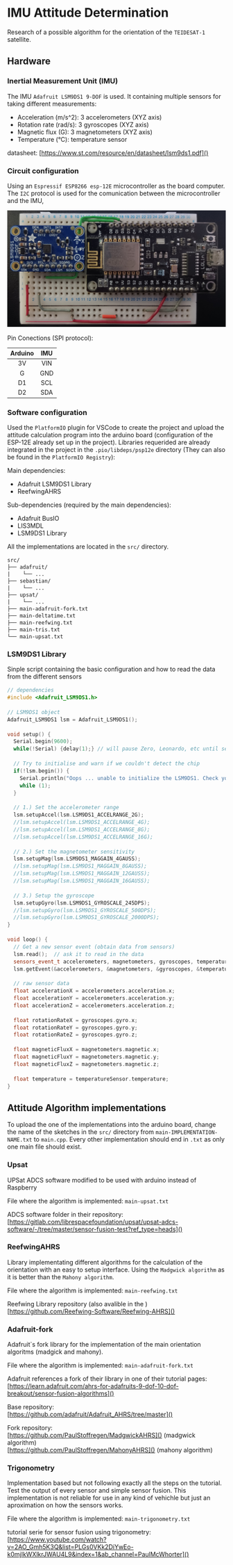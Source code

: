 # IMU Attitude Determination

Research of a possible algorithm for the orientation of the `TEIDESAT-1` satellite.


## Hardware

### Inertial Measurement Unit (IMU)

The IMU `Adafruit LSM9DS1 9-DOF` is used. It containing multiple sensors for taking different measurements:  
- Acceleration (m/s^2): 3 accelerometers (XYZ axis)
- Rotation rate (rad/s): 3 gyroscopes (XYZ axis)
- Magnetic flux (G): 3 magnetometers (XYZ axis)
- Temperature (°C): temperature sensor

datasheet: [https://www.st.com/resource/en/datasheet/lsm9ds1.pdf]()  

### Circuit configuration

Using an `Espressif ESP8266 esp-12E` microcontroller as the board computer. The `I2C` protocol is used for the comunication between the microcontroller and the IMU, 

![circuit image](./img/circuit_image.jpg)

Pin Conections (SPI protocol):

|  Arduino  |   IMU   | 
|:---------:|:-------:|
|    3V     |   VIN   |
|    G      |   GND   |
|    D1     |   SCL   |
|    D2     |   SDA   |

### Software configuration

Used the `PlatformIO` plugin for VSCode to create the project and upload the attitude calculation program into the arduino board (configuration of the ESP-12E already set up in the project). Libraries requerided are already integrated in the project in the `.pio/libdeps/psp12e` directory (They can also be found in the `PlatformIO Registry`):

Main dependencies:
- Adafruit LSM9DS1 Library
- ReefwingAHRS

Sub-dependencies (required by the main dependencies):
- Adafruit BusIO
- LIS3MDL
- LSM9DS1 Library

All the implementations are located in the `src/` directory. 

```
src/
├── adafruit/
|    └── ...
├── sebastian/
|    └── ...
├── upsat/
|    └── ...
├── main-adafruit-fork.txt
├── main-deltatime.txt
├── main-reefwing.txt
├── main-tris.txt
└── main-upsat.txt
```

### LSM9DS1 Library

Sinple script containing the basic configuration and how to read the data from the different sensors

```cpp
// dependencies
#include <Adafruit_LSM9DS1.h>

// LSM9DS1 object
Adafruit_LSM9DS1 lsm = Adafruit_LSM9DS1();

void setup() {
  Serial.begin(9600);
  while(!Serial) {delay(1);} // will pause Zero, Leonardo, etc until serial console opens
  
  // Try to initialise and warn if we couldn't detect the chip
  if(!lsm.begin()) {
    Serial.println("Oops ... unable to initialize the LSM9DS1. Check your wiring!");
    while (1);
  }

  // 1.) Set the accelerometer range
  lsm.setupAccel(lsm.LSM9DS1_ACCELRANGE_2G);
  //lsm.setupAccel(lsm.LSM9DS1_ACCELRANGE_4G);
  //lsm.setupAccel(lsm.LSM9DS1_ACCELRANGE_8G);
  //lsm.setupAccel(lsm.LSM9DS1_ACCELRANGE_16G);
  
  // 2.) Set the magnetometer sensitivity
  lsm.setupMag(lsm.LSM9DS1_MAGGAIN_4GAUSS);
  //lsm.setupMag(lsm.LSM9DS1_MAGGAIN_8GAUSS);
  //lsm.setupMag(lsm.LSM9DS1_MAGGAIN_12GAUSS);
  //lsm.setupMag(lsm.LSM9DS1_MAGGAIN_16GAUSS);

  // 3.) Setup the gyroscope
  lsm.setupGyro(lsm.LSM9DS1_GYROSCALE_245DPS);
  //lsm.setupGyro(lsm.LSM9DS1_GYROSCALE_500DPS);
  //lsm.setupGyro(lsm.LSM9DS1_GYROSCALE_2000DPS);
}

void loop() {
  // Get a new sensor event (obtain data from sensors)
  lsm.read();  // ask it to read in the data
  sensors_event_t accelerometers, magnetometers, gyroscopes, temperatureSensor;
  lsm.getEvent(&accelerometers, &magnetometers, &gyroscopes, &temperatureSensor);

  // raw sensor data
  float accelerationX = accelerometers.acceleration.x;
  float accelerationY = accelerometers.acceleration.y;
  float accelerationZ = accelerometers.acceleration.z;
  
  float rotationRateX = gyroscopes.gyro.x;
  float rotationRateY = gyroscopes.gyro.y;
  float rotationRateZ = gyroscopes.gyro.z;

  float magneticFluxX = magnetometers.magnetic.x;
  float magneticFluxY = magnetometers.magnetic.y;
  float magneticFluxZ = magnetometers.magnetic.z;

  float temperature = temperatureSensor.temperature;
}
```



## Attitude Algorithm implementations

To upload the one of the implementations into the arduino board, change the name of the sketches in the `src/` directory from `main-IMPLEMENTATION-NAME.txt` to `main.cpp`. Every other implementation should end in `.txt` as only one main file should exist.

### Upsat

UPSat ADCS software modified to be used with arduino instead of Raspberry

File where the algorithm is implemented: `main-upsat.txt`

ADCS software folder in their repository:  
[https://gitlab.com/librespacefoundation/upsat/upsat-adcs-software/-/tree/master/sensor-fusion-test?ref_type=heads]()

### ReefwingAHRS

Library implementating different algorithms for the calculation of the orientation with an easy to setup interface. Using the `Madgwick algorithm` as it is better than the `Mahony algorithm`.  

File where the algorithm is implemented: `main-reefwing.txt`

Reefwing Library repository (also avalible in the )
[https://github.com/Reefwing-Software/Reefwing-AHRS]() 

### Adafruit-fork

Adafruit`s fork library for the implementation of the main orientation algoritms (madgick and mahony).

File where the algorithm is implemented: `main-adafruit-fork.txt`

Adafruit references a fork of their library in one of their tutorial pages:  
[https://learn.adafruit.com/ahrs-for-adafruits-9-dof-10-dof-breakout/sensor-fusion-algorithms]()

Base repository:  
[https://github.com/adafruit/Adafruit_AHRS/tree/master]()

Fork repository:  
[https://github.com/PaulStoffregen/MadgwickAHRS]() (madgwick algorithm)  
[https://github.com/PaulStoffregen/MahonyAHRS]() (mahony algorithm)

### Trigonometry 

Implementation based but not following exactly all the steps on the tutorial. Test the output of every sensor and simple sensor fusion. This implementation is not reliable for use in any kind of vehichle but just an aproximation on how the sensors works.

File where the algorithm is implemented: `main-trigonometry.txt`

tutorial serie for sensor fusion using trigonometry:  
[https://www.youtube.com/watch?v=2AO_Gmh5K3Q&list=PLGs0VKk2DiYwEo-k0mjIkWXlkrJWAU4L9&index=1&ab_channel=PaulMcWhorter]()